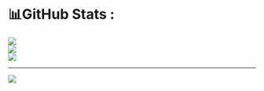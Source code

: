 # 📊GitHub Stats :
![](https://github-readme-stats.vercel.app/api?username=VuVietDuy&theme=radical&hide_border=false&include_all_commits=false&count_private=false)<br/>
![](https://github-readme-streak-stats.herokuapp.com/?user=VuVietDuy&theme=radical&hide_border=false)<br/>
![](https://github-readme-stats.vercel.app/api/top-langs/?username=VuVietDuy&theme=radical&hide_border=false&include_all_commits=false&count_private=false&layout=compact)

---
[![](https://visitcount.itsvg.in/api?id=VuVietDuy&icon=0&color=0)](https://visitcount.itsvg.in)
